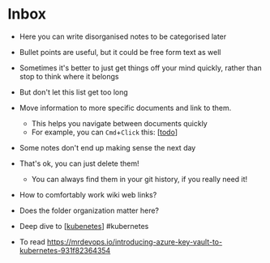 # Inbox

- Here you can write disorganised notes to be categorised later
- Bullet points are useful, but it could be free form text as well
- Sometimes it's better to just get things off your mind quickly, rather than stop to think where it belongs
- But don't let this list get too long
- Move information to more specific documents and link to them.
  - This helps you navigate between documents quickly
  - For example, you can `Cmd`+`Click` this: [[todo]]
- Some notes don't end up making sense the next day
- That's ok, you can just delete them!
  - You can always find them in your git history, if you really need it!

- How to comfortably work wiki web links?
- Does the folder organization matter here?
- Deep dive to [[kubenetes]] #kubernetes
- To read https://mrdevops.io/introducing-azure-key-vault-to-kubernetes-931f82364354

[//begin]: # "Autogenerated link references for markdown compatibility"
[todo]: todo.md "Todo"
[kubenetes]: kubenetes.md "Kubenetes"
[//end]: # "Autogenerated link references"
